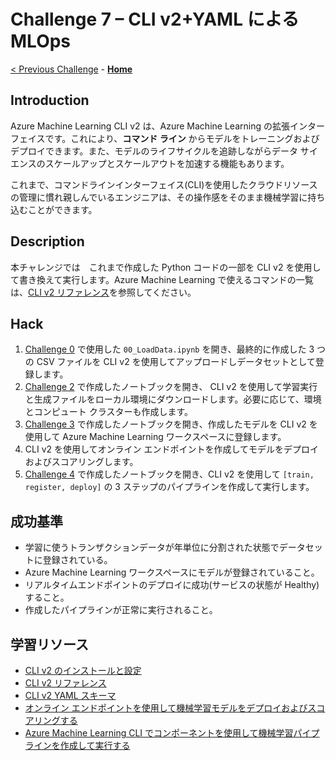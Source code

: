 # Challenge 7 – CLI v2+YAML による MLOps

[< Previous Challenge](./Challenge-06.md) - **[Home](./README.md)**

## Introduction

Azure Machine Learning CLI v2 は、Azure Machine Learning の拡張インターフェイスです。これにより、**コマンド ライン** からモデルをトレーニングおよびデプロイできます。また、モデルのライフサイクルを追跡しながらデータ サイエンスのスケールアップとスケールアウトを加速する機能もあります。

これまで、コマンドラインインターフェイス(CLI)を使用したクラウドリソースの管理に慣れ親しんでいるエンジニアは、その操作感をそのまま機械学習に持ち込むことができます。

## Description
本チャレンジでは　これまで作成した Python コードの一部を CLI v2 を使用して書き換えて実行します。Azure Machine Learning で使えるコマンドの一覧は、[CLI v2 リファレンス](https://docs.microsoft.com/ja-jp/cli/azure/ml?view=azure-cli-latest)を参照してください。

## Hack
1. [Challenge 0](./Challenge-00.md) で使用した `00_LoadData.ipynb` を開き、最終的に作成した 3 つの CSV ファイルを CLI v2 を使用してアップロードしデータセットとして登録します。
1. [Challenge 2](./Challenge-02.md) で作成したノートブックを開き、 CLI v2 を使用して学習実行と生成ファイルをローカル環境にダウンロードします。必要に応じて、環境とコンピュート クラスターも作成します。
1. [Challenge 3](./Challenge-03.md) で作成したノートブックを開き、作成したモデルを CLI v2 を使用して Azure Machine Learning ワークスペースに登録します。
1. CLI v2 を使用してオンライン エンドポイントを作成してモデルをデプロイおよびスコアリングします。
1. [Challenge 4](./Challenge-04.md) で作成したノートブックを開き、CLI v2 を使用して
`[train, register, deploy]` の 3 ステップのパイプラインを作成して実行します。

## 成功基準
- 学習に使うトランザクションデータが年単位に分割された状態でデータセットに登録されている。
- Azure Machine Learning ワークスペースにモデルが登録されていること。
- リアルタイムエンドポイントのデプロイに成功(サービスの状態が Healthy)すること。
- 作成したパイプラインが正常に実行されること。

## 学習リソース

- [CLI v2 のインストールと設定](https://docs.microsoft.com/ja-jp/azure/machine-learning/how-to-configure-cli?tabs=public)
- [CLI v2 リファレンス](https://docs.microsoft.com/ja-jp/cli/azure/ml?view=azure-cli-latest)
- [CLI v2 YAML スキーマ](https://docs.microsoft.com/ja-jp/azure/machine-learning/reference-yaml-overview)
- [オンライン エンドポイントを使用して機械学習モデルをデプロイおよびスコアリングする](https://docs.microsoft.com/ja-jp/azure/machine-learning/how-to-deploy-managed-online-endpoints)
- [Azure Machine Learning CLI でコンポーネントを使用して機械学習パイプラインを作成して実行する](https://docs.microsoft.com/ja-jp/azure/machine-learning/how-to-create-component-pipelines-cli)